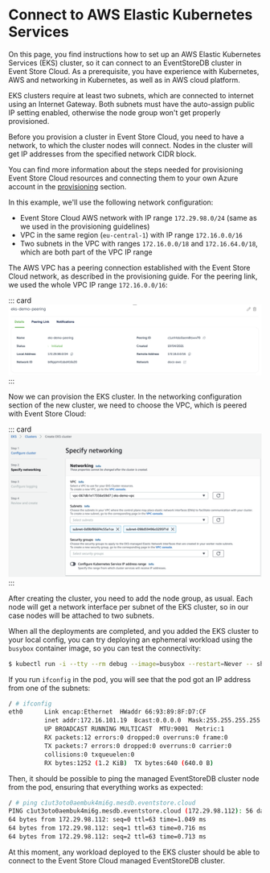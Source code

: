 # Connect to AWS Elastic Kubernetes Services

On this page, you find instructions how to set up an AWS Elastic Kubernetes Services (EKS) cluster, so it can connect to an EventStoreDB cluster in Event Store Cloud. As a prerequisite, you have experience with Kubernetes, AWS and networking in Kubernetes, as well as in AWS cloud platform.

EKS clusters require at least two subnets, which are connected to internet using an Internet Gateway. Both subnets must have the auto-assign public IP setting enabled, otherwise the node group won't get properly provisioned.

Before you provision a cluster in Event Store Cloud, you need to have a network, to which the cluster nodes will connect. Nodes in the cluster will get IP addresses from the specified network CIDR block.

You can find more information about the steps needed for provisioning Event Store Cloud resources and connecting them to your own Azure account in the [provisioning](../../provision/aws) section.

In this example, we'll use the following network configuration:

- Event Store Cloud AWS network with IP range `172.29.98.0/24` (same as we used in the provisioning guidelines)
- VPC in the same region (`eu-central-1`) with IP range `172.16.0.0/16`
- Two subnets in the VPC with ranges `172.16.0.0/18` and `172.16.64.0/18`, which are both part of the VPC IP range

The AWS VPC has a peering connection established with the Event Store Cloud network, as described in the provisioning guide. For the peering link, we used the whole VPC IP range `172.16.0.0/16`:

::: card
![ESC peering](./images/eks-1.png)
:::

Now we can provision the EKS cluster. In the networking configuration section of the new cluster, we need to choose the VPC, which is peered with Event Store Cloud:

::: card
![EKS networking](./images/eks-2.png)
:::

After creating the cluster, you need to add the node group, as usual. Each node will get a network interface per subnet of the EKS cluster, so in our case nodes will be attached to two subnets.

When all the deployments are completed, and you added the EKS cluster to your local config, you can try deploying an ephemeral workload using the `busybox` container image, so you can test the connectivity:

```bash
$ kubectl run -i --tty --rm debug --image=busybox --restart=Never -- sh
```

If you run `ifconfig` in the pod, you will see that the pod got an IP address from one of the subnets:

```bash
/ # ifconfig
eth0      Link encap:Ethernet  HWaddr 66:93:89:8F:D7:CF
          inet addr:172.16.101.19  Bcast:0.0.0.0  Mask:255.255.255.255
          UP BROADCAST RUNNING MULTICAST  MTU:9001  Metric:1
          RX packets:12 errors:0 dropped:0 overruns:0 frame:0
          TX packets:7 errors:0 dropped:0 overruns:0 carrier:0
          collisions:0 txqueuelen:0
          RX bytes:1252 (1.2 KiB)  TX bytes:640 (640.0 B)
```

Then, it should be possible to ping the managed EventStoreDB cluster node from the pod, ensuring that everything works as expected:

```bash
/ # ping c1ut3oto0aembuk4mi6g.mesdb.eventstore.cloud
PING c1ut3oto0aembuk4mi6g.mesdb.eventstore.cloud (172.29.98.112): 56 data bytes
64 bytes from 172.29.98.112: seq=0 ttl=63 time=1.049 ms
64 bytes from 172.29.98.112: seq=1 ttl=63 time=0.716 ms
64 bytes from 172.29.98.112: seq=2 ttl=63 time=0.713 ms
```

At this moment, any workload deployed to the EKS cluster should be able to connect to the Event Store Cloud managed EventStoreDB cluster.
